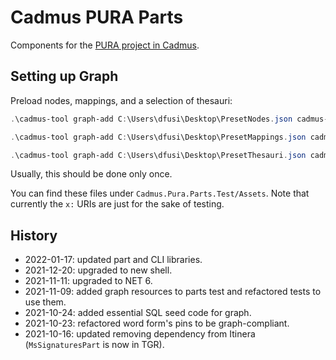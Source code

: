# Cadmus PURA Parts

Components for the [PURA project in Cadmus](https://github.com/vedph/cadmus_pura_doc).

## Setting up Graph

Preload nodes, mappings, and a selection of thesauri:

```ps1
.\cadmus-tool graph-add C:\Users\dfusi\Desktop\PresetNodes.json cadmus-pura .\plugins\Cadmus.Cli.Plugin.Pura\seed-profile.json repository-factory-provider.pura

.\cadmus-tool graph-add C:\Users\dfusi\Desktop\PresetMappings.json cadmus-pura .\plugins\Cadmus.Cli.Plugin.Pura\seed-profile.json repository-factory-provider.pura -t M

.\cadmus-tool graph-add C:\Users\dfusi\Desktop\PresetThesauri.json cadmus-pura .\plugins\Cadmus.Cli.Plugin.Pura\seed-profile.json repository-factory-provider.pura -t T -p x:categories/
```

Usually, this should be done only once.

You can find these files under `Cadmus.Pura.Parts.Test/Assets`. Note that currently the `x:` URIs are just for the sake of testing.

## History

- 2022-01-17: updated part and CLI libraries.
- 2021-12-20: upgraded to new shell.
- 2021-11-11: upgraded to NET 6.
- 2021-11-09: added graph resources to parts test and refactored tests to use them.
- 2021-10-24: added essential SQL seed code for graph.
- 2021-10-23: refactored word form's pins to be graph-compliant.
- 2021-10-16: updated removing dependency from Itinera (`MsSignaturesPart` is now in TGR).
